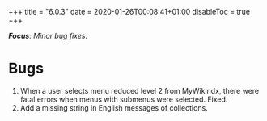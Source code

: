 +++
title = "6.0.3"
date = 2020-01-26T00:08:41+01:00
disableToc = true
+++

***Focus**: Minor bug fixes.*

# Bugs

1. When a user selects menu reduced level 2 from MyWikindx, there were fatal errors when menus with submenus were selected. Fixed.
1. Add a missing string in English messages of collections.
